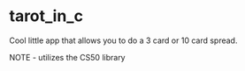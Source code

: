 # tarot_in_c

Cool little app that allows you to do a 3 card or 10 card spread.

NOTE - utilizes the CS50 library
